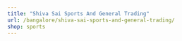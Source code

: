 ```yaml
---
title: "Shiva Sai Sports And General Trading"
url: /bangalore/shiva-sai-sports-and-general-trading/
shop: sports
---
```

